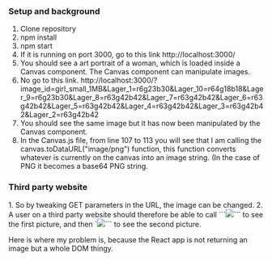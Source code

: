 <h3> Setup and background </h3>

1. Clone repository
2. npm install
3. npm start
4. If it is running on port 3000, go to this link http://localhost:3000/
5. You should see a art portrait of a woman, which is loaded inside a Canvas component. The Canvas component can manipulate images.
6. No go to this link. http://localhost:3000/?image_id=girl_small_1MB&Lager_1=r6g23b30&Lager_10=r64g18b18&Lager_9=r6g23b30&Lager_8=r63g42b42&Lager_7=r63g42b42&Lager_6=r63g42b42&Lager_5=r63g42b42&Lager_4=r63g42b42&Lager_3=r63g42b42&Lager_2=r63g42b42
7. You should see the same image but it has now been manipulated by the Canvas component.
8. In the Canvas.js file, from line 107 to 113 you will see that I am calling the canvas.toDataURL("image/png") function, this function converts whatever is currently on the canvas into an image string. (In the case of PNG it becomes a base64 PNG string.


<h3> Third party website </h3>
1. So by tweaking GET parameters in the URL, the image can be changed.
2. A user on a third party website should therefore be able to call ```<img src="http://localhost:3000/">``` to see the first picture, and then `<img src="http://localhost:3000/?image_id=girl_small_1MB&Lager_1=r6g23b30&Lager_10=r64g18b18&Lager_9=r6g23b30&Lager_8=r63g42b42&Lager_7=r63g42b42&Lager_6=r63g42b42&Lager_5=r63g42b42&Lager_4=r63g42b42&Lager_3=r63g42b42&Lager_2=r63g42b42">``` to see the second picture.

Here is where my problem is, because the React app is not returning an image but a whole DOM thingy.
